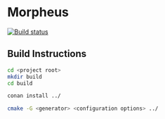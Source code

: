 # Morpheus

[![Build status](https://ci.appveyor.com/api/projects/status/c4fd0kxw0u0wm0t5/branch/master?svg=true)](https://ci.appveyor.com/project/Twon/morpheus/branch/master)

## Build Instructions

```bash
cd <project root>
mkdir build
cd build

conan install ../

cmake -G <generator> <configuration options> ../ 
```